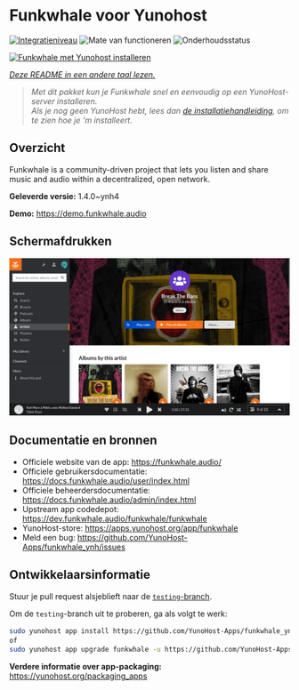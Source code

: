 <!--
NB: Deze README is automatisch gegenereerd door <https://github.com/YunoHost/apps/tree/master/tools/readme_generator>
Hij mag NIET handmatig aangepast worden.
-->

# Funkwhale voor Yunohost

[![Integratieniveau](https://dash.yunohost.org/integration/funkwhale.svg)](https://ci-apps.yunohost.org/ci/apps/funkwhale/) ![Mate van functioneren](https://ci-apps.yunohost.org/ci/badges/funkwhale.status.svg) ![Onderhoudsstatus](https://ci-apps.yunohost.org/ci/badges/funkwhale.maintain.svg)

[![Funkwhale met Yunohost installeren](https://install-app.yunohost.org/install-with-yunohost.svg)](https://install-app.yunohost.org/?app=funkwhale)

*[Deze README in een andere taal lezen.](./ALL_README.md)*

> *Met dit pakket kun je Funkwhale snel en eenvoudig op een YunoHost-server installeren.*  
> *Als je nog geen YunoHost hebt, lees dan [de installatiehandleiding](https://yunohost.org/install), om te zien hoe je 'm installeert.*

## Overzicht

Funkwhale is a community-driven project that lets you listen and share music and audio within a decentralized, open network. 

**Geleverde versie:** 1.4.0~ynh4

**Demo:** <https://demo.funkwhale.audio>

## Schermafdrukken

![Schermafdrukken van Funkwhale](./doc/screenshots/screenshot1.png)

## Documentatie en bronnen

- Officiele website van de app: <https://funkwhale.audio/>
- Officiele gebruikersdocumentatie: <https://docs.funkwhale.audio/user/index.html>
- Officiele beheerdersdocumentatie: <https://docs.funkwhale.audio/admin/index.html>
- Upstream app codedepot: <https://dev.funkwhale.audio/funkwhale/funkwhale>
- YunoHost-store: <https://apps.yunohost.org/app/funkwhale>
- Meld een bug: <https://github.com/YunoHost-Apps/funkwhale_ynh/issues>

## Ontwikkelaarsinformatie

Stuur je pull request alsjeblieft naar de [`testing`-branch](https://github.com/YunoHost-Apps/funkwhale_ynh/tree/testing).

Om de `testing`-branch uit te proberen, ga als volgt te werk:

```bash
sudo yunohost app install https://github.com/YunoHost-Apps/funkwhale_ynh/tree/testing --debug
of
sudo yunohost app upgrade funkwhale -u https://github.com/YunoHost-Apps/funkwhale_ynh/tree/testing --debug
```

**Verdere informatie over app-packaging:** <https://yunohost.org/packaging_apps>
